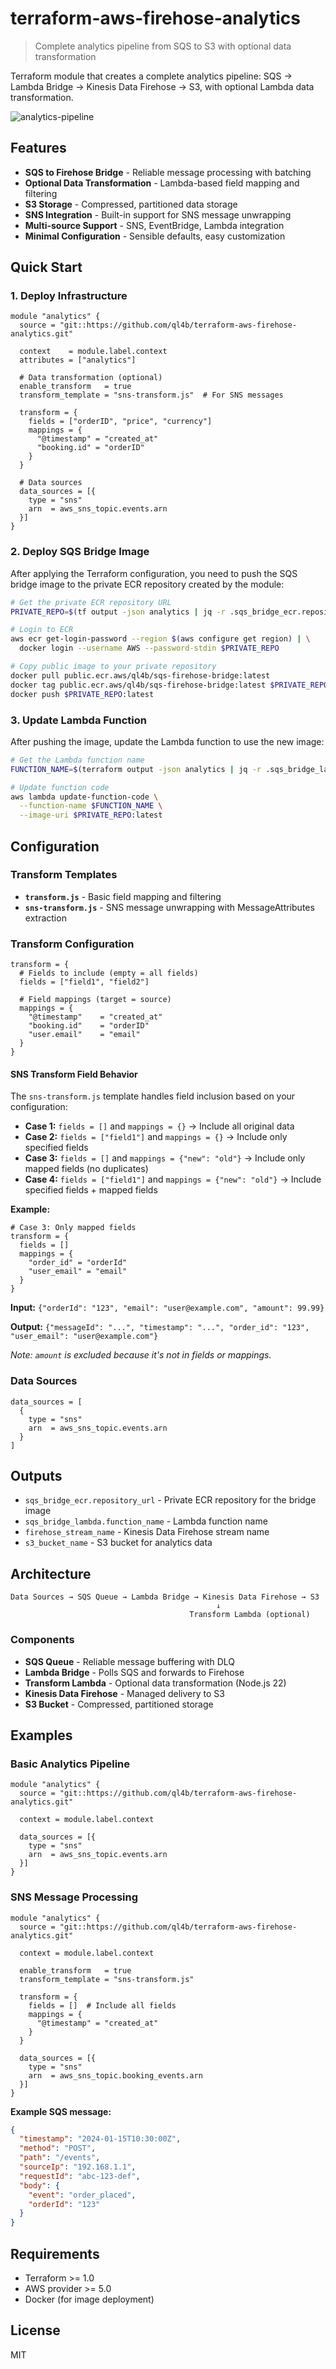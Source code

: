 # terraform-aws-firehose-analytics

> Complete analytics pipeline from SQS to S3 with optional data transformation

Terraform module that creates a complete analytics pipeline: SQS → Lambda Bridge → Kinesis Data Firehose → S3, with optional Lambda data transformation.

![analytics-pipeline](./doc/analytics-pipeline.jpg)

## Features

- **SQS to Firehose Bridge** - Reliable message processing with batching
- **Optional Data Transformation** - Lambda-based field mapping and filtering
- **S3 Storage** - Compressed, partitioned data storage
- **SNS Integration** - Built-in support for SNS message unwrapping
- **Multi-source Support** - SNS, EventBridge, Lambda integration
- **Minimal Configuration** - Sensible defaults, easy customization

## Quick Start

### 1. Deploy Infrastructure

```hcl
module "analytics" {
  source = "git::https://github.com/ql4b/terraform-aws-firehose-analytics.git"
  
  context    = module.label.context
  attributes = ["analytics"]
  
  # Data transformation (optional)
  enable_transform   = true
  transform_template = "sns-transform.js"  # For SNS messages
  
  transform = {
    fields = ["orderID", "price", "currency"]
    mappings = {
      "@timestamp" = "created_at"
      "booking.id" = "orderID"
    }
  }
  
  # Data sources
  data_sources = [{
    type = "sns"
    arn  = aws_sns_topic.events.arn
  }]
}
```

### 2. Deploy SQS Bridge Image

After applying the Terraform configuration, you need to push the SQS bridge image to the private ECR repository created by the module:

```bash
# Get the private ECR repository URL
PRIVATE_REPO=$(tf output -json analytics | jq -r .sqs_bridge_ecr.repository_url)

# Login to ECR
aws ecr get-login-password --region $(aws configure get region) | \
  docker login --username AWS --password-stdin $PRIVATE_REPO

# Copy public image to your private repository
docker pull public.ecr.aws/ql4b/sqs-firehose-bridge:latest
docker tag public.ecr.aws/ql4b/sqs-firehose-bridge:latest $PRIVATE_REPO:latest
docker push $PRIVATE_REPO:latest
```

### 3. Update Lambda Function

After pushing the image, update the Lambda function to use the new image:

```bash
# Get the Lambda function name
FUNCTION_NAME=$(terraform output -json analytics | jq -r .sqs_bridge_lambda.function_name)

# Update function code
aws lambda update-function-code \
  --function-name $FUNCTION_NAME \
  --image-uri $PRIVATE_REPO:latest
```

## Configuration

### Transform Templates

- **`transform.js`** - Basic field mapping and filtering
- **`sns-transform.js`** - SNS message unwrapping with MessageAttributes extraction

### Transform Configuration

```hcl
transform = {
  # Fields to include (empty = all fields)
  fields = ["field1", "field2"]
  
  # Field mappings (target = source)
  mappings = {
    "@timestamp"    = "created_at"
    "booking.id"    = "orderID"
    "user.email"    = "email"
  }
}
```

#### SNS Transform Field Behavior

The `sns-transform.js` template handles field inclusion based on your configuration:

- **Case 1:** `fields = []` and `mappings = {}` → Include all original data
- **Case 2:** `fields = ["field1"]` and `mappings = {}` → Include only specified fields  
- **Case 3:** `fields = []` and `mappings = {"new": "old"}` → Include only mapped fields (no duplicates)
- **Case 4:** `fields = ["field1"]` and `mappings = {"new": "old"}` → Include specified fields + mapped fields

**Example:**
```hcl
# Case 3: Only mapped fields
transform = {
  fields = []
  mappings = {
    "order_id" = "orderId"
    "user_email" = "email"
  }
}
```

**Input:** `{"orderId": "123", "email": "user@example.com", "amount": 99.99}`

**Output:** `{"messageId": "...", "timestamp": "...", "order_id": "123", "user_email": "user@example.com"}`

*Note: `amount` is excluded because it's not in fields or mappings.*

### Data Sources

```hcl
data_sources = [
  {
    type = "sns"
    arn  = aws_sns_topic.events.arn
  }
]
```

## Outputs

- `sqs_bridge_ecr.repository_url` - Private ECR repository for the bridge image
- `sqs_bridge_lambda.function_name` - Lambda function name
- `firehose_stream_name` - Kinesis Data Firehose stream name
- `s3_bucket_name` - S3 bucket for analytics data

## Architecture

```
Data Sources → SQS Queue → Lambda Bridge → Kinesis Data Firehose → S3
                                              ↓
                                        Transform Lambda (optional)
```

### Components

- **SQS Queue** - Reliable message buffering with DLQ
- **Lambda Bridge** - Polls SQS and forwards to Firehose
- **Transform Lambda** - Optional data transformation (Node.js 22)
- **Kinesis Data Firehose** - Managed delivery to S3
- **S3 Bucket** - Compressed, partitioned storage

## Examples

### Basic Analytics Pipeline

```hcl
module "analytics" {
  source = "git::https://github.com/ql4b/terraform-aws-firehose-analytics.git"
  
  context = module.label.context
  
  data_sources = [{
    type = "sns"
    arn  = aws_sns_topic.events.arn
  }]
}
```

### SNS Message Processing

```hcl
module "analytics" {
  source = "git::https://github.com/ql4b/terraform-aws-firehose-analytics.git"
  
  context = module.label.context
  
  enable_transform   = true
  transform_template = "sns-transform.js"
  
  transform = {
    fields = []  # Include all fields
    mappings = {
      "@timestamp" = "created_at"
    }
  }
  
  data_sources = [{
    type = "sns"
    arn  = aws_sns_topic.booking_events.arn
  }]
}
```

**Example SQS message:**
```json
{
  "timestamp": "2024-01-15T10:30:00Z",
  "method": "POST",
  "path": "/events",
  "sourceIp": "192.168.1.1",
  "requestId": "abc-123-def",
  "body": {
    "event": "order_placed",
    "orderId": "123"
  }
}
```

## Requirements

- Terraform >= 1.0
- AWS provider >= 5.0
- Docker (for image deployment)

## License

MIT